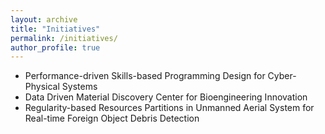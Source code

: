 ```yaml
---
layout: archive
title: "Initiatives"
permalink: /initiatives/
author_profile: true
---
```


* Performance-driven Skills-based Programming Design for Cyber-Physical Systems
* Data Driven Material Discovery Center for Bioengineering Innovation
* Regularity-based Resources Partitions in Unmanned Aerial System for Real-time Foreign Object Debris Detection
